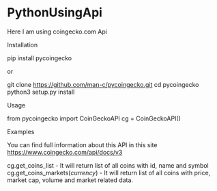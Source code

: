 # PythonUsingApi
Here I am using coingecko.com Api



Installation

pip install pycoingecko

or

git clone https://github.com/man-c/pycoingecko.git
cd pycoingecko
python3 setup.py install

Usage 

from pycoingecko import CoinGeckoAPI
cg = CoinGeckoAPI()

Examples

You can find full information about this API in this site https://www.coingecko.com/api/docs/v3

cg.get_coins_list - It will return list of all coins with id, name and symbol
cg.get_coins_markets(*currency*) - It will return list of all coins with price, market cap, volume and market related data.
